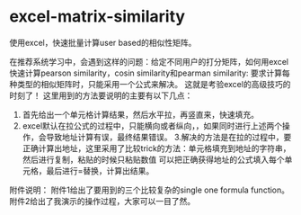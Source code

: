# excel-matrix-similarity
使用excel，快速批量计算user based的相似性矩阵。

在推荐系统学习中，会遇到这样的问题：给定不同用户的打分矩阵，如何用excel快速计算pearson similarity，cosin similarity和pearman similarity:
要求计算每种类型的相似矩阵时，只能采用一个公式来解决。 这就是考验excel的高级技巧的时刻了！
这里用到的方法要说明的主要有以下几点：
1. 首先给出一个单元格计算结果，然后水平拉，再竖直来，快速填充。
2. excel默认在拉公式的过程中，只能横向或者纵向，，如果同时进行上述两个操作，会导致地址计算有误，最终结果错误。
3.解决的方法是在拉的过程中，要正确计算出地址，这里采用了比较trick的方法：单元格填充到地址的字符串，然后进行复制，粘贴的时候只粘贴数值
  可以把正确获得地址的公式填入每个单元格，最后进行=替换，计算出结果。
  
附件说明：
 附件1给出了要用到的三个比较复杂的single one formula function。
 附件2给出了我演示的操作过程，大家可以一目了然。
